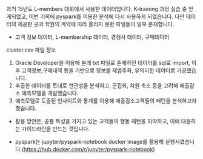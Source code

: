 과거 15년도 L-members 대회에서 사용한 데이터입니다. K-training 과정 실습 중 얻게되었고, 이번 기회에 pyspark를 이용한 분석에 다시 사용하게 되었습니다. 다만 데이터의 제공한 곳과 학원의 계약에 따라 올리지 못한 파일들이 일부 존재합니다. 
- 고객 정보 데이터, L-membership 데이터, 경쟁사 데이터, 구매데이터

cluster.csv 파일 정보
1. Oracle Developer을 이용해 본래 txt 파일로 존재하던 데이터를 sql로 import, 이후 고객정보,구매내역 등을 기반으로 정보를 재범주화, 유의미한 데이터로 가공했습니다.
2. 추출한 데이터를 토대로 연관성을 분석하고, 군집화, 차원 축소 등을 고려해 매출감소 예측모델을 개발했습니다.
3. 예측모델로 도출된 인사이트와 통계를 이용해 매출감소고객들의 패턴을 분석하고자 했습니다. 

- 활용 방안은, 공통 특성을 가지고 있는 고객들의 행동 패턴을 파악하고, 이에 대응하는 가이드라인을 만드는 것입니다. 

- pyspark는 jupyter/pyspark-notebook docker image를 활용해 실행시켰습니다.(https://hub.docker.com/r/jupyter/pyspark-notebook)

